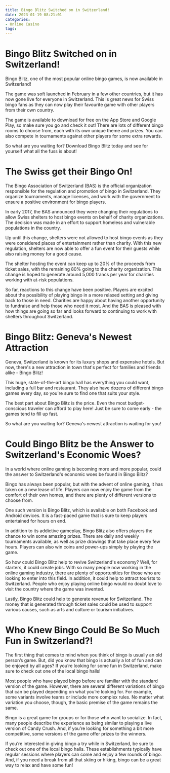 ```yaml
---
title: Bingo Blitz Switched on in Switzerland!
date: 2023-01-19 08:21:01
categories:
- Online Casino
tags:
---
```



#  Bingo Blitz Switched on in Switzerland!

Bingo Blitz, one of the most popular online bingo games, is now available in Switzerland!

The game was soft launched in February in a few other countries, but it has now gone live for everyone in Switzerland. This is great news for Swiss bingo fans as they can now play their favourite game with other players from their own country.

The game is available to download for free on the App Store and Google Play, so make sure you go and check it out! There are lots of different bingo rooms to choose from, each with its own unique theme and prizes. You can also compete in tournaments against other players for some extra rewards.

So what are you waiting for? Download Bingo Blitz today and see for yourself what all the fuss is about!

#  The Swiss get their Bingo On!

The Bingo Association of Switzerland (BAS) is the official organization responsible for the regulation and promotion of bingo in Switzerland. They organize tournaments, manage licenses, and work with the government to ensure a positive environment for bingo players.

In early 2017, the BAS announced they were changing their regulations to allow Swiss shelters to host bingo events on behalf of charity organizations. The decision was made in an effort to support homeless and vulnerable populations in the country.

Up until this change, shelters were not allowed to host bingo events as they were considered places of entertainment rather than charity. With this new regulation, shelters are now able to offer a fun event for their guests while also raising money for a good cause.

The shelter hosting the event can keep up to 20% of the proceeds from ticket sales, with the remaining 80% going to the charity organization. This change is hoped to generate around 5,000 francs per year for charities working with at-risk populations.

So far, reactions to this change have been positive. Players are excited about the possibility of playing bingo in a more relaxed setting and giving back to those in need. Charities are happy about having another opportunity to fundraise and help those who need it most. And the BAS is pleased with how things are going so far and looks forward to continuing to work with shelters throughout Switzerland.

#  Bingo Blitz: Geneva's Newest Attraction

Geneva, Switzerland is known for its luxury shops and expensive hotels. But now, there's a new attraction in town that's perfect for families and friends alike - Bingo Blitz!

This huge, state-of-the-art bingo hall has everything you could want, including a full bar and restaurant. They also have dozens of different bingo games every day, so you're sure to find one that suits your style.

The best part about Bingo Blitz is the price. Even the most budget-conscious traveler can afford to play here! Just be sure to come early - the games tend to fill up fast.

So what are you waiting for? Geneva's newest attraction is waiting for you!

#  Could Bingo Blitz be the Answer to Switzerland's Economic Woes?

In a world where online gaming is becoming more and more popular, could the answer to Switzerland's economic woes be found in Bingo Blitz?

Bingo has always been popular, but with the advent of online gaming, it has taken on a new lease of life. Players can now enjoy the game from the comfort of their own homes, and there are plenty of different versions to choose from.

One such version is Bingo Blitz, which is available on both Facebook and Android devices. It is a fast-paced game that is sure to keep players entertained for hours on end.

In addition to its addictive gameplay, Bingo Blitz also offers players the chance to win some amazing prizes. There are daily and weekly tournaments available, as well as prize drawings that take place every few hours. Players can also win coins and power-ups simply by playing the game.

So how could Bingo Blitz help to revive Switzerland's economy? Well, for starters, it could create jobs. With so many people now working in the online gaming industry, there are plenty of opportunities for those who are looking to enter into this field. In addition, it could help to attract tourists to Switzerland. People who enjoy playing online bingo would no doubt love to visit the country where the game was invented.

Lastly, Bingo Blitz could help to generate revenue for Switzerland. The money that is generated through ticket sales could be used to support various causes, such as arts and culture or tourism initiatives.

#  Who Knew Bingo Could Be So Much Fun in Switzerland?!

The first thing that comes to mind when you think of bingo is usually an old person’s game. But, did you know that bingo is actually a lot of fun and can be enjoyed by all ages? If you’re looking for some fun in Switzerland, make sure to check out one of the local bingo halls!

Most people who have played bingo before are familiar with the standard version of the game. However, there are several different variations of bingo that can be played depending on what you’re looking for. For example, some variants involve teams or include more complex rules. No matter what variation you choose, though, the basic premise of the game remains the same.

Bingo is a great game for groups or for those who want to socialize. In fact, many people describe the experience as being similar to playing a live version of Candy Crush. And, if you’re looking for something a bit more competitive, some versions of the game offer prizes to the winners.

If you’re interested in giving bingo a try while in Switzerland, be sure to check out one of the local bingo halls. These establishments typically have regular sessions where players can come and enjoy a few rounds of bingo. And, if you need a break from all that skiing or hiking, bingo can be a great way to relax and have some fun!